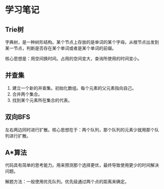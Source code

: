 # 学习笔记

## Trie树

字典树，是一种树形结构。某个节点上存放的是单词的某个字母。从根节点出发到某一节点，判断是否存在某个单词或者是某个单词的前缀。

核心思想是：用空间换时间。占用的空间变大，查询所使用的时间变小。

## 并查集

1. 建立一个新的并查集。初始化数组。每个元素的父元素指向自己。
2. 合并两个集合。
3. 找到某个元素所在集合的代表。

## 双向BFS

左右两边同时进行扩散。核心思想在于：两个队列，那个队列的元素少就用那个队列进行扩散。

## A*算法

代码具有简单的思考能力。用来预测那个选择更优，最终导致使用更少的时间解决问题。

解题方法：一般使用优先队列。优先级通过两个点的距离来确定。
